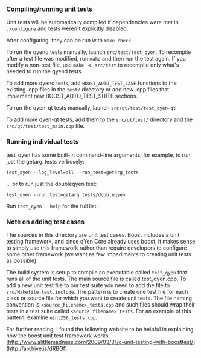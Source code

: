 ### Compiling/running unit tests

Unit tests will be automatically compiled if dependencies were met in `./configure`
and tests weren't explicitly disabled.

After configuring, they can be run with `make check`.

To run the qyend tests manually, launch `src/test/test_qyen`. To recompile
after a test file was modified, run `make` and then run the test again. If you
modify a non-test file, use `make -C src/test` to recompile only what's needed
to run the qyend tests.

To add more qyend tests, add `BOOST_AUTO_TEST_CASE` functions to the existing
.cpp files in the `test/` directory or add new .cpp files that
implement new BOOST_AUTO_TEST_SUITE sections.

To run the qyen-qt tests manually, launch `src/qt/test/test_qyen-qt`

To add more qyen-qt tests, add them to the `src/qt/test/` directory and
the `src/qt/test/test_main.cpp` file.

### Running individual tests

test_qyen has some built-in command-line arguments; for
example, to run just the getarg_tests verbosely:

    test_qyen --log_level=all --run_test=getarg_tests

... or to run just the doubleqyen test:

    test_qyen --run_test=getarg_tests/doubleqyen

Run `test_qyen --help` for the full list.

### Note on adding test cases

The sources in this directory are unit test cases.  Boost includes a
unit testing framework, and since qYen Core already uses boost, it makes
sense to simply use this framework rather than require developers to
configure some other framework (we want as few impediments to creating
unit tests as possible).

The build system is setup to compile an executable called `test_qyen`
that runs all of the unit tests.  The main source file is called
test_qyen.cpp. To add a new unit test file to our test suite you need
to add the file to `src/Makefile.test.include`. The pattern is to create
one test file for each class or source file for which you want to create
unit tests.  The file naming convention is `<source_filename>_tests.cpp`
and such files should wrap their tests in a test suite
called `<source_filename>_tests`. For an example of this pattern,
examine `uint256_tests.cpp`.

For further reading, I found the following website to be helpful in
explaining how the boost unit test framework works:
[http://www.alittlemadness.com/2009/03/31/c-unit-testing-with-boosttest/](http://archive.is/dRBGf).
